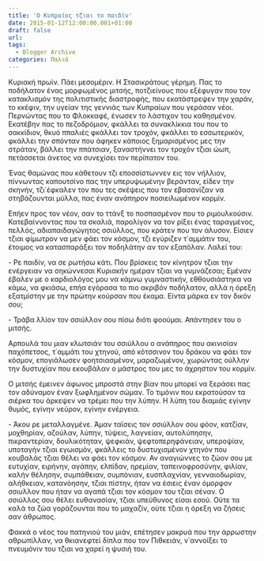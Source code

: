 ```yaml
---
title: 'Ο Κυπραίος τζιαι το παιδίν'
date: 2015-01-12T12:00:00.001+01:00
draft: false
url: 
tags:
  - Blogger Archive
categories: Παλιά
---
```


  

Κυριακή πρωίν. Πάει μεσομέριν. Η Στασικράτους γέρημη. Πας το ποδήλατον ένας μορφωμένος μιτσής, ποτζιείνους που εξέφυγαν που τον κατακλισμόν της πολιτιστικής διαστροφής, που εκατάστρεψεν την χαράν, το κκέφιν, την υγείαν της γεννιάς των Κυπραίων που γεράσαν νέοι. Περνώντας που το Φλοκκαφέ, ένωσεν το λάστιχον του καθησμένον. Εκατέβην πας το πεζοδρόμιον, φκάλλει τα συνακλίκκια του που το σακκίδιον, θκυό ππαλιές φκάλλει τον τροχόν, φκάλλει το εσσωτερικόν, φκάλλει την σπόνταν που άφηκεν κάποιος ξημαρισμένος μες την στράταν, βάλλει την ππάτσιαν, ξαναστήννει τον τροχόν τζιαι ώωπ, πετάσσεται άνετος να συνεχίσει τον περίπατον του.

  

Ένας θαμώνας που κάθετουν τζι εποσσίστωννεν εις τον νήλλιον, πίννωντας καπουτσίνο πας την υπερυψωμένην βεράνταν, είδεν την σκηνήν, τζι΄έφκαλεν τον που τες σκέψεις που τον εβασανίζαν να στηβάζουνται μύλλα, πας έναν ανάπηρον ποσιειλωμένον κορμίν.

  

Επήεν προς τον νέον, σαν το ττάνξ το ποσπασμένον που το ριμουλκούσιν. Κατεβαίννοντας που τα σκαλιά, παρολίγον να τον ρίξει ένας ταραγμένος, πελλός, αδιαπαιδαγώγητος σσιύλλος, που κράτεν που τον άλυσον. Είσιεν τζιαι φίμωτρον να μεν φάει τον κόσμον, τζι εγύριζεν τ΄αμμάτιν του, έτοιμος να κατασπαράξει τον ποδηλάτην αν τον εξαπόλαν. Λαλεί του:

  

\- Ρε παιδίν, να σε ρωτήσω κάτι. Που βρίσκεις τον κίνητρον τζιαι την ενέργειαν να σηκώννεσαι Κυριακήν ημέραν τζιαι να γυμνάζεσαι; Εμέναν έβαλεν με ο καρδιολόγος μου να κάμνω γυμναστικήν, εθθουσιάστηκα να κάμω, να φκιάσω, επήα εγόρασα το πιο ακριβόν ποδήλατον, αλλά η όρεξη εξατμίστην με την πρώτην κούρσαν που έκαμα. Είντα μάρκα εν τον δικόν σου;

  

\- Τράβα λλίον τον σσιύλλον σου πίσω διότι φοούμαι. Απάντησεν του ο μιτσής.

  

Αρπουλά του μιαν κλωτσιάν του σσιύλλου ο ανάπηρος που ακινισίαν παχόπετσος, τ΄αμμάτι του χτηνού, από κότσσινον του δράκου να φάει τον κόσμον, επογιάλωσεν φοητσιασμένον, μαραζωμένον, χωρώντας ούλλην την δυστυχίαν που εκουβάλαν ο μάστρος του μες το άχρηστον του κορμίν.

  

Ο μιτσής έμεινεν άφωνος μπροστά στην βίαν που μπορεί να ξεράσει πας τον αδύναμον έναν ξωφλημένον σώμαν. Το τιμόνιν που εκρατούσαν τα σιέρκα του άρκεψεν να τρέμει που την λύπην. Η λύπη του διαμιάς εγίνην θυμός, εγίνην νεύρον, εγίνην ενέργεια.

  

\- Άκου ρε μεταλλαγμένε. Άμαν ταϊσεις τον σσιύλλον σου φόον, κατζίαν, μοχθηρίαν, αζούλαν, λύπην, τύψεις, λαγνείαν, αυτολύπησην, πικραντερίαν, δουλικότηταν, ψεφκιάν, ψεφτοπερηφάνειαν, υπεροψίαν, υποταγήν τζιαι εγωισμόν, φκάλλεις το δυστυχισμένον χτηνόν που κουβαλάς τζιαι θέλει να φάει τον κόσμον. Αν αναγιώννες το ζώον σου με ευτυχίαν, ειρήνην, αγάπην, ελπίδαν, ηρεμίαν, ταπεινοφροσύνην, φιλίαν, καλήν θέλησην, συμπάθειαν, συμπόνιαν, ευσπλαχνίαν, γενναιοδωρίαν, αλήθκειαν, κατανόησην, τζιαι πίστην, ήταν να έσιεις έναν όμορφον σσιυλλον που ήταν να αγαπά τζιαι τον κόσμον του τζιαι σέναν. Ο σσιύλλος σου θέλει ευθανασίαν, τζιαι υπεύθυνος είσαι εσού. Ούτε τα καλά τα ζώα γοράζουνται που το μαχαζίν, ούτε τζιαι η όρεξη να ζήσεις σαν άθρωπος.

  

Φακκά ο νέος του πατηνιού του μιάν, επέτησεν μακρυά που την άρρωστην αθρωπίλλαν, να θκιανεφτεί δίπλα που τον Πιθκειάν, ν΄αννοίξει το πνευμόνιν του τζιαι να χαρεί η ψυσιή του.
